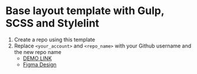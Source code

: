 # Base layout template with Gulp, SCSS and Stylelint
1. Create a repo using this template
1. Replace `<your_account>` and `<repo_name>` with your Github username and the new repo name
    - [DEMO LINK](https://https://romanfedusevych.github.io/TestTask-Upqode/)
    - [Figma Design](https://www.figma.com/file/DlN7hUtYx9euM6ISx0ODDT/Test-Task?node-id=0%3A1)
